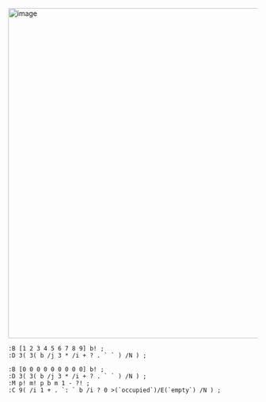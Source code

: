 <img width="666" height="666" alt="image" src="https://github.com/user-attachments/assets/fcaad56e-aa2e-44db-a753-b2fce8c5b44f" />

 
  ```
:B [1 2 3 4 5 6 7 8 9] b! ;
:D 3( 3( b /j 3 * /i + ? . ` ` ) /N ) ;
```

```
:B [0 0 0 0 0 0 0 0 0] b! ;
:D 3( 3( b /j 3 * /i + ? . ` ` ) /N ) ;
:M p! m! p b m 1 - ?! ;
:C 9( /i 1 + . `: ` b /i ? 0 >(`occupied`)/E(`empty`) /N ) ;
```

